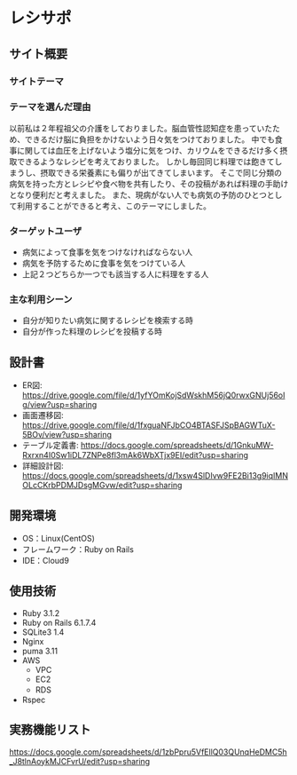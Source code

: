 # レシサポ

## サイト概要
### サイトテーマ


### テーマを選んだ理由
以前私は２年程祖父の介護をしておりました。脳血管性認知症を患っていたため、できるだけ脳に負担をかけないよう日々気をつけておりました。
中でも食事に関しては血圧を上げないよう塩分に気をつけ、カリウムをできるだけ多く摂取できるようなレシピを考えておりました。
しかし毎回同じ料理では飽きてしまうし、摂取できる栄養素にも偏りが出てきてしまいます。
そこで同じ分類の病気を持った方とレシピや食べ物を共有したり、その投稿があれば料理の手助けとなり便利だと考えました。
また、現病がない人でも病気の予防のひとつとして利用することができると考え、このテーマにしました。


### ターゲットユーザ
- 病気によって食事を気をつけなければならない人
- 病気を予防するために食事を気をつけている人
- 上記２つどちらか一つでも該当する人に料理をする人

### 主な利用シーン
- 自分が知りたい病気に関するレシピを検索する時
- 自分が作った料理のレシピを投稿する時

## 設計書
- ER図: https://drive.google.com/file/d/1yfYOmKojSdWskhM56jQ0rwxGNUj56oIg/view?usp=sharing
- 画面遷移図: https://drive.google.com/file/d/1fxguaNFJbCO4BTASFJSpBAGWTuX-5BOv/view?usp=sharing
- テーブル定義書: https://docs.google.com/spreadsheets/d/1GnkuMW-Rxrxn4I0Sw1iDL7ZNPe8fl3mAk6WbXTjx9EI/edit?usp=sharing
- 詳細設計図: https://docs.google.com/spreadsheets/d/1xsw4SlDIvw9FE2Bi13g9iqIMNOLcCKrbPDMJDsgMGvw/edit?usp=sharing  

## 開発環境
- OS：Linux(CentOS)
- フレームワーク：Ruby on Rails
- IDE：Cloud9

## 使用技術
- Ruby 3.1.2
- Ruby on Rails 6.1.7.4
- SQLite3 1.4
- Nginx
- puma 3.11
- AWS
  - VPC
  - EC2
  - RDS　　
- Rspec

## 実務機能リスト
https://docs.google.com/spreadsheets/d/1zbPpru5VfEllQ03QUnqHeDMC5h_J8tlnAoykMJCFvrU/edit?usp=sharing
